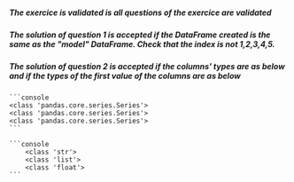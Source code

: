 ##### The exercice is validated is all questions of the exercice are validated 

##### The solution of question 1 is accepted if the DataFrame created is the same as the "model" DataFrame. Check that the index is not 1,2,3,4,5.

##### The solution of question 2 is accepted if the columns' types are as below and if the types of the first value of the columns are as below

    ```console
    <class 'pandas.core.series.Series'>
    <class 'pandas.core.series.Series'>
    <class 'pandas.core.series.Series'>
    ```

    ```console
        <class 'str'>
        <class 'list'>
        <class 'float'>
    ```
